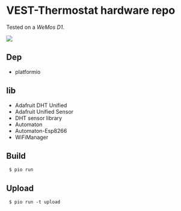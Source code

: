 # VEST-Thermostat hardware repo

Tested on a _WeMos D1_.

![](https://lut.im/Skrv3hBPhC/FHG6sZZddzyDofgZ.png)


## Dep

* platformio

## lib

* Adafruit DHT Unified
* Adafruit Unified Sensor
* DHT sensor library
* Automaton
* Automaton-Esp8266
* WiFiManager

## Build

```
 $ pio run
```

## Upload

```
 $ pio run -t upload
```
